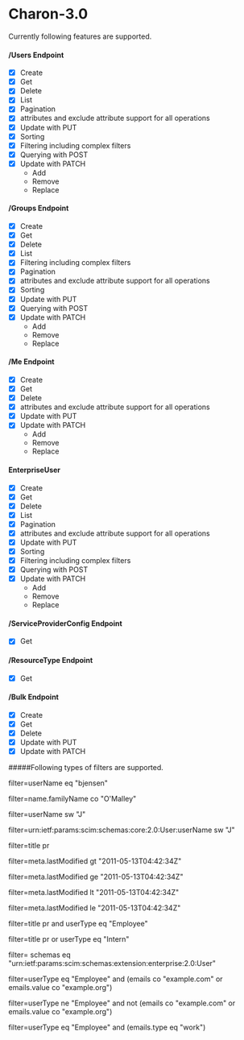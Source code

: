 # Charon-3.0

Currently following features are supported.

#### /Users Endpoint
- [x] Create
- [x] Get
- [x] Delete
- [x] List
- [x] Pagination
- [x] attributes and exclude attribute support for all operations
- [x] Update with PUT
- [x] Sorting
- [x] Filtering including complex filters
- [x] Querying with POST 
- [x] Update with PATCH 
    - Add
    - Remove
    - Replace


#### /Groups Endpoint
- [x] Create
- [x] Get
- [x] Delete
- [x] List
- [x] Filtering including complex filters
- [x] Pagination
- [x] attributes and exclude attribute support for all operations
- [x] Sorting
- [x] Update with PUT
- [x] Querying with POST 
- [x] Update with PATCH 
    - Add
    - Remove
    - Replace

#### /Me Endpoint
- [x] Create
- [x] Get
- [x] Delete
- [x] attributes and exclude attribute support for all operations
- [x] Update with PUT
- [x] Update with PATCH 
    - Add
    - Remove
    - Replace

#### EnterpriseUser
- [x] Create
- [x] Get
- [x] Delete
- [x] List
- [x] Pagination
- [x] attributes and exclude attribute support for all operations
- [x] Update with PUT
- [x] Sorting
- [x] Filtering including complex filters
- [x] Querying with POST 
- [x] Update with PATCH 
    - Add
    - Remove
    - Replace

#### /ServiceProviderConfig Endpoint
- [x] Get

#### /ResourceType Endpoint
- [x] Get

#### /Bulk Endpoint
- [x] Create
- [x] Get
- [x] Delete
- [x] Update with PUT
- [x] Update with PATCH 

#####Following types of filters are supported.

filter=userName eq "bjensen"

filter=name.familyName co "O'Malley"

filter=userName sw "J"

filter=urn:ietf:params:scim:schemas:core:2.0:User:userName sw "J"

filter=title pr

filter=meta.lastModified gt "2011-05-13T04:42:34Z"

filter=meta.lastModified ge "2011-05-13T04:42:34Z"

filter=meta.lastModified lt "2011-05-13T04:42:34Z"

filter=meta.lastModified le "2011-05-13T04:42:34Z"

filter=title pr and userType eq "Employee"

filter=title pr or userType eq "Intern"

filter=
 schemas eq "urn:ietf:params:scim:schemas:extension:enterprise:2.0:User"

filter=userType eq "Employee" and (emails co "example.com" or
  emails.value co "example.org")

filter=userType ne "Employee" and not (emails co "example.com" or
  emails.value co "example.org")

filter=userType eq "Employee" and (emails.type eq "work")

